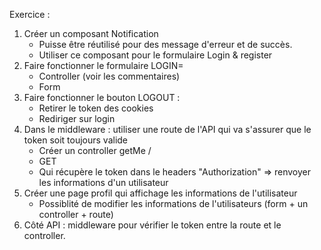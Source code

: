 Exercice : 
1. Créer un composant Notification 
    - Puisse être réutilisé pour des message d'erreur et de succès.
    - Utiliser ce composant pour le formulaire Login & register
2. Faire fonctionner le formulaire LOGIN= 
    - Controller (voir les commentaires)
    - Form 
3. Faire fonctionner le bouton LOGOUT : 
    - Retirer le token des cookies
    - Rediriger sur login
4. Dans le middleware : utiliser une route de l'API qui va s'assurer que le token soit toujours valide 
    - Créer un  controller getMe /
    - GET 
    - Qui récupère le token dans le headers "Authorization" => renvoyer les informations d'un utilisateur
5. Créer une page profil qui affichage les informations de l'utilisateur
    - Possiblité de modifier les informations de l'utilisateurs (form + un controller + route)
6. Côté API : middleware pour vérifier le token entre la route et le controller.